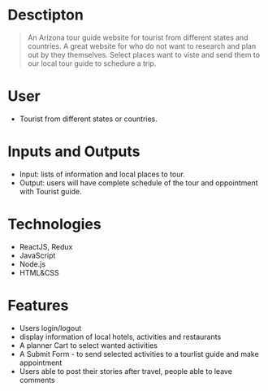 # Desctipton
> An Arizona tour guide website for tourist from different states and countries. A great website for who do not want to research and plan out by they themselves. Select places want to viste and send them to our local tour guide to schedure a trip.

# User
* Tourist from different states or countries.

# Inputs and Outputs
* Input: lists of information and local places to tour.
* Output: users will have complete schedule of the tour and oppointment with Tourist guide.

# Technologies
* ReactJS, Redux
* JavaScript
* Node.js
* HTML&CSS

# Features
* Users login/logout
* display information of local hotels, activities and restaurants
* A planner Cart to select wanted activities
* A Submit Form - to send selected activities to a tourlist guide and make appointment
* Users able to post their stories after travel, people able to leave comments 